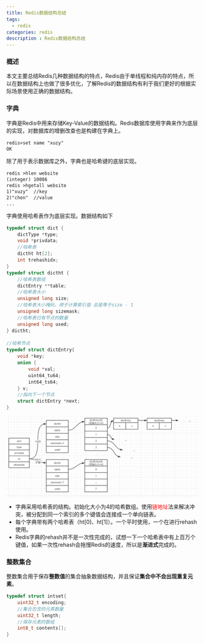 ```yaml
---
title: Redis数据结构总结
tags:
  - redis
categories: redis
description : Redis数据结构总结
---
```

### 概述

本文主要总结Redis几种数据结构的特点，Redis由于单线程和纯内存的特点，所以在数据结构上也做了很多优化，了解Redis的数据结构有利于我们更好的根据实际场景使用正确的数据结构。

### 字典

字典是Redis中用来存储Key-Value的数据结构。Redis数据库使用字典来作为底层的实现，对数据库的增删改查也是构建在字典上。

```shell
redis>set name "xuzy"
OK
```

除了用于表示数据库之外，字典也是哈希键的底层实现。

```shell
redis >hlen website
(integer) 10086
redis >hgetall website
1)"xuzy"  //key
2)"chen"  //value
...
```

字典使用哈希表作为底层实现。数据结构如下

```c
typedef struct dict {
    dictType *type;
    void *privdata;
    //哈希表
    dictht ht[2];
    int trehashidx;
}
typedef struct dictht {
    //哈希表数组
	dictEntry **table;
    //哈希表大小
    unsigned long size;
    //哈希表大小掩码，用于计算索引值 总是等于size - 1
    unsigned long sizemask;
    //哈希表已有节点的数量
    unsigned long used;
} dictht;

//哈希节点
typedef struct dictEntry{
    void *key;
    union {
        void *val;
        uint64_tu64;
        int64_ts64;
    } v;
    //指向下一个节点
    struct dictEntry *next;
}

```

![](redis-data-type/1.png)

- 字典采用哈希表的结构。初始化大小为4的哈希数组。使用<font color=red>链地址</font>法来解决冲突，被分配到同一个索引的多个键值会连接成一个单向链表。
- 每个字典带有两个哈希表（ht[0]、ht[1]）。一个平时使用，一个在进行rehash使用。
- Redis字典的rehash并不是一次性完成的，试想一下一个哈希表中有上百万个键值，如果一次性rehash会拖慢Redis的速度，所以是**渐进式**完成的。

### 整数集合

整数集合用于保存**整数值**的集合抽象数据结构，并且保证**集合中不会出现重复元素**。

  

```c
typedef struct intset{
    uint32_t encoding;
    //集合包含的元素数量
    uint32_t length;
    //保存元素的数组
    int8_t contents[];
}
```

